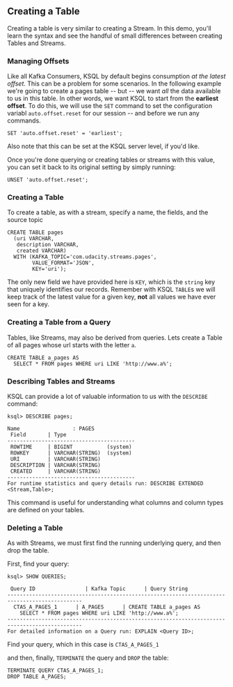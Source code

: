 ## Creating a Table

Creating a table is very similar to creating a Stream. In this demo, you'll learn the syntax and
see the handful of small differences between creating Tables and Streams.


### Managing Offsets

Like all Kafka Consumers, KSQL by default begins consumption _at the latest offset_. This can be a
problem for some scenarios. In the following example we're going to create a pages table -- but --
we want _all_ the data available to us in this table. In other words, we want KSQL to start from
the **earliest offset**. To do this, we will use the `SET` command to set the configuration variabl
`auto.offset.reset` for our session -- and before we run any commands.

`SET 'auto.offset.reset' = 'earliest';`

Also note that this can be set at the KSQL server level, if you'd like.

Once you're done querying or creating tables or streams with this value, you can set it back to
its original setting by simply running:

`UNSET 'auto.offset.reset';`


### Creating a Table

To create a table, as with a stream, specify a name, the fields, and the source topic

```
CREATE TABLE pages
  (uri VARCHAR,
   description VARCHAR,
   created VARCHAR)
  WITH (KAFKA_TOPIC='com.udacity.streams.pages',
        VALUE_FORMAT='JSON',
        KEY='uri');
```

The only new field we have provided here is `KEY`, which is the `string` key that uniquely
identifies our records. Remember with KSQL `TABLE`s we will keep track of the latest value for a
given key, **not** all values we have ever seen for a key.


### Creating a Table from a Query

Tables, like Streams, may also be derived from queries. Lets create a Table of all pages whose
url starts with the letter `a`.

```
CREATE TABLE a_pages AS
  SELECT * FROM pages WHERE uri LIKE 'http://www.a%';
```

### Describing Tables and Streams

KSQL can provide a lot of valuable information to us with the `DESCRIBE` command:

```
ksql> DESCRIBE pages;

Name                 : PAGES
 Field       | Type
-----------------------------------------
 ROWTIME     | BIGINT           (system)
 ROWKEY      | VARCHAR(STRING)  (system)
 URI         | VARCHAR(STRING)
 DESCRIPTION | VARCHAR(STRING)
 CREATED     | VARCHAR(STRING)
-----------------------------------------
For runtime statistics and query details run: DESCRIBE EXTENDED <Stream,Table>;
```

This command is useful for understanding what columns and column types are defined on your tables.

### Deleting a Table

As with Streams, we must first find the running underlying query, and then drop the table.

First, find your query:

```
ksql> SHOW QUERIES;

 Query ID                | Kafka Topic      | Query String
----------------------------------------------------------------------------------------------
  CTAS_A_PAGES_1      | A_PAGES      | CREATE TABLE a_pages AS
    SELECT * FROM pages WHERE uri LIKE 'http://www.a%';
----------------------------------------------------------------------------------------------
For detailed information on a Query run: EXPLAIN <Query ID>;
```

Find your query, which in this case is `CTAS_A_PAGES_1`

and then, finally, `TERMINATE` the query and `DROP` the table:

```
TERMINATE QUERY CTAS_A_PAGES_1;
DROP TABLE A_PAGES;
```
